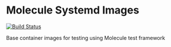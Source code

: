 # Molecule Systemd Images
[![Build Status](https://travis-ci.org/marciopaiva/molecule-systemd-images.svg?branch=master)](https://travis-ci.org/marciopaiva/molecule-systemd-images)

Base container images for testing using Molecule test framework
